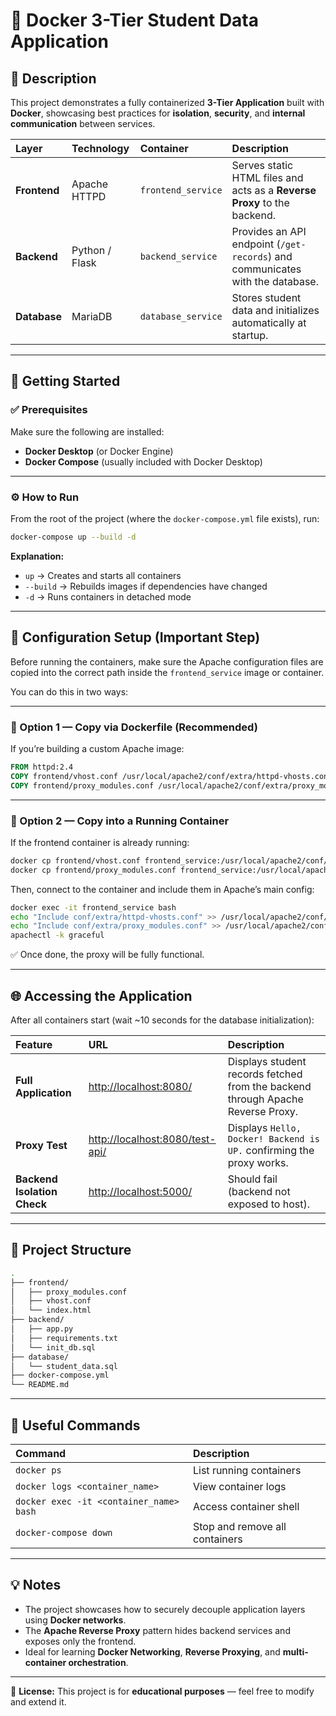 # 🐳 Docker 3-Tier Student Data Application

## 📘 Description

This project demonstrates a fully containerized **3-Tier Application** built with **Docker**, showcasing best practices for **isolation**, **security**, and **internal communication** between services.

| Layer | Technology | Container | Description |
|:------|:------------|:-----------|:-------------|
| **Frontend** | Apache HTTPD | `frontend_service` | Serves static HTML files and acts as a **Reverse Proxy** to the backend. |
| **Backend** | Python / Flask | `backend_service` | Provides an API endpoint (`/get-records`) and communicates with the database. |
| **Database** | MariaDB | `database_service` | Stores student data and initializes automatically at startup. |

---

## 🚀 Getting Started

### ✅ Prerequisites

Make sure the following are installed:

- **Docker Desktop** (or Docker Engine)  
- **Docker Compose** (usually included with Docker Desktop)

---

### ⚙️ How to Run

From the root of the project (where the `docker-compose.yml` file exists), run:

```bash
docker-compose up --build -d
````

**Explanation:**

* `up` → Creates and starts all containers
* `--build` → Rebuilds images if dependencies have changed
* `-d` → Runs containers in detached mode

---

## 📂 Configuration Setup (Important Step)

Before running the containers, make sure the Apache configuration files are copied into the correct path inside the `frontend_service` image or container.

You can do this in two ways:

---

### 🧠 Option 1 — Copy via Dockerfile (Recommended)

If you’re building a custom Apache image:

```dockerfile
FROM httpd:2.4
COPY frontend/vhost.conf /usr/local/apache2/conf/extra/httpd-vhosts.conf
COPY frontend/proxy_modules.conf /usr/local/apache2/conf/extra/proxy_modules.conf
```

---

### 🧩 Option 2 — Copy into a Running Container

If the frontend container is already running:

```bash
docker cp frontend/vhost.conf frontend_service:/usr/local/apache2/conf/extra/httpd-vhosts.conf
docker cp frontend/proxy_modules.conf frontend_service:/usr/local/apache2/conf/extra/proxy_modules.conf
```

Then, connect to the container and include them in Apache’s main config:

```bash
docker exec -it frontend_service bash
echo "Include conf/extra/httpd-vhosts.conf" >> /usr/local/apache2/conf/httpd.conf
echo "Include conf/extra/proxy_modules.conf" >> /usr/local/apache2/conf/httpd.conf
apachectl -k graceful
```

✅ Once done, the proxy will be fully functional.

---

## 🌐 Accessing the Application

After all containers start (wait ~10 seconds for the database initialization):

| Feature                     | URL                                                                | Description                                                                     |
| :-------------------------- | :----------------------------------------------------------------- | :------------------------------------------------------------------------------ |
| **Full Application**        | [http://localhost:8080/](http://localhost:8080/)                   | Displays student records fetched from the backend through Apache Reverse Proxy. |
| **Proxy Test**              | [http://localhost:8080/test-api/](http://localhost:8080/test-api/) | Displays `Hello, Docker! Backend is UP.` confirming the proxy works.            |
| **Backend Isolation Check** | [http://localhost:5000/](http://localhost:5000/)                   | Should fail (backend not exposed to host).                                      |

---

## 🧱 Project Structure

```bash
.
├── frontend/
│   ├── proxy_modules.conf
│   ├── vhost.conf
│   └── index.html
├── backend/
│   ├── app.py
│   ├── requirements.txt
│   └── init_db.sql
├── database/
│   └── student_data.sql
├── docker-compose.yml
└── README.md
```

---

## 🧰 Useful Commands

| Command                                 | Description                    |
| :-------------------------------------- | :----------------------------- |
| `docker ps`                             | List running containers        |
| `docker logs <container_name>`          | View container logs            |
| `docker exec -it <container_name> bash` | Access container shell         |
| `docker-compose down`                   | Stop and remove all containers |

---

## 💡 Notes

* The project showcases how to securely decouple application layers using **Docker networks**.
* The **Apache Reverse Proxy** pattern hides backend services and exposes only the frontend.
* Ideal for learning **Docker Networking**, **Reverse Proxying**, and **multi-container orchestration**.

---

📜 **License:**
This project is for **educational purposes** — feel free to modify and extend it.

```

